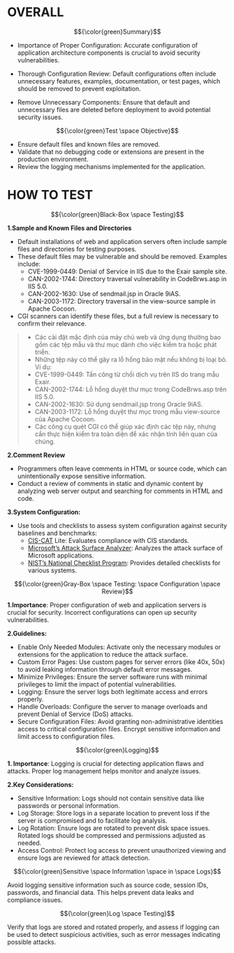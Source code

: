 # OVERALL #

$${\color{green}Summary}$$	

- Importance of Proper Configuration: Accurate configuration of application architecture components is crucial to avoid security vulnerabilities.

- Thorough Configuration Review: Default configurations often include unnecessary features, examples, documentation, or test pages, which should be removed to prevent exploitation.

- Remove Unnecessary Components: Ensure that default and unnecessary files are deleted before deployment to avoid potential security issues.

$${\color{green}Test \space Objective}$$	

- Ensure default files and known files are removed.
- Validate that no debugging code or extensions are present in the production environment.
- Review the logging mechanisms implemented for the application.

# HOW TO TEST #

$${\color{green}Black-Box \space Testing}$$	

**1.Sample and Known Files and Directories**

- Default installations of web and application servers often include sample files and directories for testing purposes.
- These default files may be vulnerable and should be removed. Examples include:
  - CVE-1999-0449: Denial of Service in IIS due to the Exair sample site.
  - CAN-2002-1744: Directory traversal vulnerability in CodeBrws.asp in IIS 5.0.
  - CAN-2002-1630: Use of sendmail.jsp in Oracle 9iAS.
  - CAN-2003-1172: Directory traversal in the view-source sample in Apache Cocoon.
- CGI scanners can identify these files, but a full review is necessary to confirm their relevance.

>- Các cài đặt mặc định của máy chủ web và ứng dụng thường bao gồm các tệp mẫu và thư mục dành cho việc kiểm tra hoặc phát triển.
>- Những tệp này có thể gây ra lỗ hổng bảo mật nếu không bị loại bỏ. Ví dụ:
>  - CVE-1999-0449: Tấn công từ chối dịch vụ trên IIS do trang mẫu Exair.
>  - CAN-2002-1744: Lỗ hổng duyệt thư mục trong CodeBrws.asp trên IIS 5.0.
>  - CAN-2002-1630: Sử dụng sendmail.jsp trong Oracle 9iAS.
>  - CAN-2003-1172: Lỗ hổng duyệt thư mục trong mẫu view-source của Apache Cocoon.
>- Các công cụ quét CGI có thể giúp xác định các tệp này, nhưng cần thực hiện kiểm tra toàn diện để xác nhận tính liên quan của chúng.

**2.Comment Review**

- Programmers often leave comments in HTML or source code, which can unintentionally expose sensitive information.
- Conduct a review of comments in static and dynamic content by analyzing web server output and searching for comments in HTML and code.

**3.System Configuration:**

- Use tools and checklists to assess system configuration against security baselines and benchmarks:
  - [CIS-CAT](https://learn.cisecurity.org/cis-cat-lite) Lite: Evaluates compliance with CIS standards.
  - [Microsoft’s Attack Surface Analyzer](https://github.com/microsoft/AttackSurfaceAnalyzer): Analyzes the attack surface of Microsoft applications.
  - [NIST’s National Checklist Program](https://ncp.nist.gov/repository): Provides detailed checklists for various systems.

$${\color{green}Gray-Box \space Testing: \space Configuration \space Review}$$	

**1.Importance**: Proper configuration of web and application servers is crucial for security. Incorrect configurations can open up security vulnerabilities.

**2.Guidelines:**

- Enable Only Needed Modules: Activate only the necessary modules or extensions for the application to reduce the attack surface.
- Custom Error Pages: Use custom pages for server errors (like 40x, 50x) to avoid leaking information through default error messages.
- Minimize Privileges: Ensure the server software runs with minimal privileges to limit the impact of potential vulnerabilities.
- Logging: Ensure the server logs both legitimate access and errors properly.
- Handle Overloads: Configure the server to manage overloads and prevent Denial of Service (DoS) attacks.
- Secure Configuration Files: Avoid granting non-administrative identities access to critical configuration files. Encrypt sensitive information and limit access to configuration files.

$${\color{green}Logging}$$

**1. Importance**: Logging is crucial for detecting application flaws and attacks. Proper log management helps monitor and analyze issues.

**2.Key Considerations:**

- Sensitive Information: Logs should not contain sensitive data like passwords or personal information.
- Log Storage: Store logs in a separate location to prevent loss if the server is compromised and to facilitate log analysis.
- Log Rotation: Ensure logs are rotated to prevent disk space issues. Rotated logs should be compressed and permissions adjusted as needed.
- Access Control: Protect log access to prevent unauthorized viewing and ensure logs are reviewed for attack detection.

$${\color{green}Sensitive \space Information \space in \space Logs}$$

Avoid logging sensitive information such as source code, session IDs, passwords, and financial data. This helps prevent data leaks and compliance issues.

$${\color{green}Log \space Testing}$$

Verify that logs are stored and rotated properly, and assess if logging can be used to detect suspicious activities, such as error messages indicating possible attacks.


